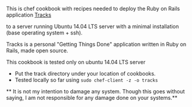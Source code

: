 This is chef cookbook with recipes needed to deploy the Ruby on Rails application [Tracks](https://github.com/TracksApp)

to a server running Ubuntu 14.04 LTS server with a minimal installation (base operating system + ssh).



Tracks is a personal "Getting Things Done" application written in Ruby on Rails, made open source.


This cookbook is tested only on ubuntu 14.04 LTS server

* Put the track directory under your location of cookbooks.
* Tested locally so far using `sudo chef-client -z -o tracks`

** It is not my intention to damage any system. Though this goes without saying, I am not responsible for any damage done on your systems.**
